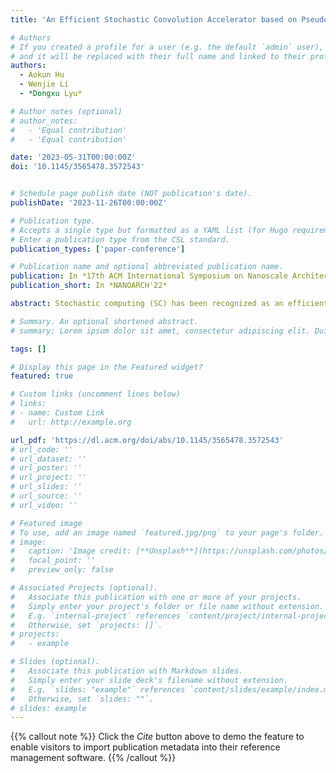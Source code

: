 ```yaml
---
title: 'An Efficient Stochastic Convolution Accelerator based on Pseudo-Sobol Sequences'

# Authors
# If you created a profile for a user (e.g. the default `admin` user), write the username (folder name) here
# and it will be replaced with their full name and linked to their profile.
authors:
  - Aokun Hu
  - Wenjie Li
  - *Dongxu Lyu*

# Author notes (optional)
# author_notes:
#   - 'Equal contribution'
#   - 'Equal contribution'

date: '2023-05-31T00:00:00Z'
doi: '10.1145/3565478.3572543'


# Schedule page publish date (NOT publication's date).
publishDate: '2023-11-26T00:00:00Z'

# Publication type.
# Accepts a single type but formatted as a YAML list (for Hugo requirements).
# Enter a publication type from the CSL standard.
publication_types: ['paper-conference']

# Publication name and optional abbreviated publication name.
publication: In *17th ACM International Symposium on Nanoscale Architectures (NANOARCH)*
publication_short: In *NANOARCH'22*

abstract: Stochastic computing (SC) has been recognized as an efficient technique to reduce the hardware consumption of a convolution neural network (CNN) accelerator. An SC-CNN needs a long SC sequence length to produce accurate results, which leads to a low throughput. In order to achieve better accuracy and higher throughput, highly parallelized SC-CNNs based on Sobol sequences have been extensively used. However, high parallelism leads to undesirable hardware overhead. To solve this problem, this paper proposes Pseudo-Sobol sequences and accordingly develops an efficient parallel computation-conversion hybrid convolution architecture, which fuses the SC-computation units and S2B units. With negligible accuracy loss, the proposed architecture can increase energy and area efficiency by 41% and 36%, respectively.

# Summary. An optional shortened abstract.
# summary: Lorem ipsum dolor sit amet, consectetur adipiscing elit. Duis posuere tellus ac convallis placerat. Proin tincidunt magna sed ex sollicitudin condimentum.

tags: []

# Display this page in the Featured widget?
featured: true

# Custom links (uncomment lines below)
# links:
# - name: Custom Link
#   url: http://example.org

url_pdf: 'https://dl.acm.org/doi/abs/10.1145/3565478.3572543'
# url_code: ''
# url_dataset: ''
# url_poster: ''
# url_project: ''
# url_slides: ''
# url_source: ''
# url_video: ''

# Featured image
# To use, add an image named `featured.jpg/png` to your page's folder.
# image:
#   caption: 'Image credit: [**Unsplash**](https://unsplash.com/photos/pLCdAaMFLTE)'
#   focal_point: ''
#   preview_only: false

# Associated Projects (optional).
#   Associate this publication with one or more of your projects.
#   Simply enter your project's folder or file name without extension.
#   E.g. `internal-project` references `content/project/internal-project/index.md`.
#   Otherwise, set `projects: []`.
# projects:
#   - example

# Slides (optional).
#   Associate this publication with Markdown slides.
#   Simply enter your slide deck's filename without extension.
#   E.g. `slides: "example"` references `content/slides/example/index.md`.
#   Otherwise, set `slides: ""`.
# slides: example
---
```


{{% callout note %}}
Click the _Cite_ button above to demo the feature to enable visitors to import publication metadata into their reference management software.
{{% /callout %}}

<!-- {{% callout note %}}
Create your slides in Markdown - click the _Slides_ button to check out the example.
{{% /callout %}}

Add the publication's **full text** or **supplementary notes** here. You can use rich formatting such as including [code, math, and images](https://docs.hugoblox.com/content/writing-markdown-latex/). -->
